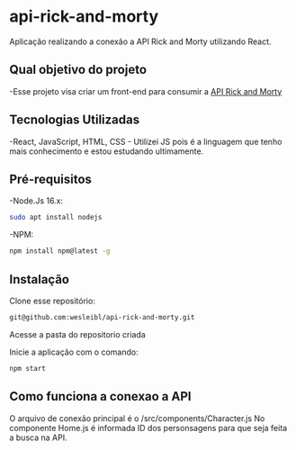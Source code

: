 # api-rick-and-morty
Aplicação realizando a conexão a API Rick and Morty utilizando React.


## Qual objetivo do projeto

-Esse projeto visa criar um front-end para consumir a [API Rick and Morty](https://rickandmortyapi.com/)


## Tecnologias Utilizadas

-React, JavaScript, HTML, CSS - Utilizei JS pois é a linguagem que tenho mais conhecimento e estou estudando ultimamente.


## Pré-requisitos

-Node.Js 16.x:
```sh
sudo apt install nodejs
```

-NPM:
```sh
npm install npm@latest -g
```

## Instalação

Clone esse repositório: 
```sh
git@github.com:wesleibl/api-rick-and-morty.git
```

Acesse a pasta do repositorio criada

Inicie a aplicação com o comando:
```sh
npm start
```

## Como funciona a conexao a API

O arquivo de conexão principal é o /src/components/Character.js
No componente Home.js é informada ID dos personsagens para que seja feita a busca na API.
